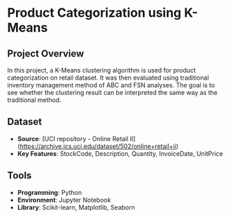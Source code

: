 # Product Categorization using K-Means

## Project Overview
In this project, a K-Means clustering algorithm is used for product categorization on retail dataset. It was then evaluated using traditional inventory management method of ABC and FSN analyses. The goal is to see whether the clustering result can be interpreted the same way as the traditional method.

## Dataset
- **Source**: [UCI repository - Online Retail II] (https://archive.ics.uci.edu/dataset/502/online+retail+ii)
- **Key Features**: StockCode, Description, Quantity, InvoiceDate, UnitPrice

## Tools
- **Programming**: Python
- **Environment**: Jupyter Notebook
- **Library**: Scikit-learn, Matplotlib, Seaborn
